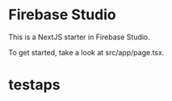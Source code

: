 # Firebase Studio

This is a NextJS starter in Firebase Studio.

To get started, take a look at src/app/page.tsx.
# testaps
